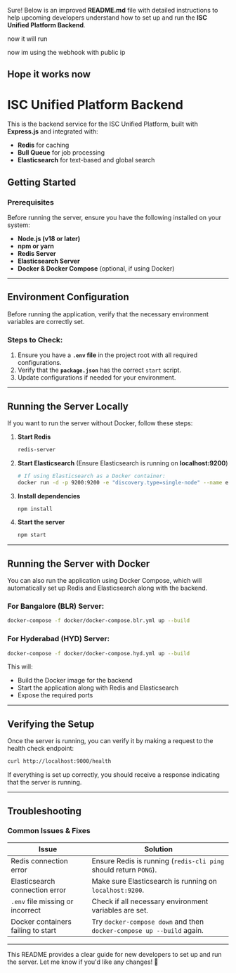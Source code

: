 Sure! Below is an improved **README.md** file with detailed instructions to help upcoming developers understand how to set up and run the **ISC Unified Platform Backend**.

now it will run

now im using the webhook with public ip  

Hope it works now
---

# **ISC Unified Platform Backend**

This is the backend service for the ISC Unified Platform, built with **Express.js** and integrated with:
- **Redis** for caching
- **Bull Queue** for job processing
- **Elasticsearch** for text-based and global search

## **Getting Started**

### **Prerequisites**
Before running the server, ensure you have the following installed on your system:
- **Node.js (v18 or later)**
- **npm or yarn**
- **Redis Server**
- **Elasticsearch Server**
- **Docker & Docker Compose** (optional, if using Docker)

---

## **Environment Configuration**
Before running the application, verify that the necessary environment variables are correctly set.

### **Steps to Check:**
1. Ensure you have a **`.env` file** in the project root with all required configurations.
2. Verify that the **`package.json`** has the correct `start` script.
3. Update configurations if needed for your environment.

---

## **Running the Server Locally**
If you want to run the server without Docker, follow these steps:

1. **Start Redis**  
   ```sh
   redis-server
   ```

2. **Start Elasticsearch** (Ensure Elasticsearch is running on **localhost:9200**)  
   ```sh
   # If using Elasticsearch as a Docker container:
   docker run -d -p 9200:9200 -e "discovery.type=single-node" --name elasticsearch docker.elastic.co/elasticsearch/elasticsearch:7.17.0
   ```

3. **Install dependencies**  
   ```sh
   npm install
   ```

4. **Start the server**  
   ```sh
   npm start
   ```

---

## **Running the Server with Docker**
You can also run the application using Docker Compose, which will automatically set up Redis and Elasticsearch along with the backend.

### **For Bangalore (BLR) Server:**
```sh
docker-compose -f docker/docker-compose.blr.yml up --build
```

### **For Hyderabad (HYD) Server:**
```sh
docker-compose -f docker/docker-compose.hyd.yml up --build
```

This will:
- Build the Docker image for the backend
- Start the application along with Redis and Elasticsearch
- Expose the required ports

---

## **Verifying the Setup**
Once the server is running, you can verify it by making a request to the health check endpoint:

```sh
curl http://localhost:9000/health
```
If everything is set up correctly, you should receive a response indicating that the server is running.

---

## **Troubleshooting**
### **Common Issues & Fixes**
| Issue | Solution |
|--------|---------|
| Redis connection error | Ensure Redis is running (`redis-cli ping` should return `PONG`). |
| Elasticsearch connection error | Make sure Elasticsearch is running on `localhost:9200`. |
| `.env` file missing or incorrect | Check if all necessary environment variables are set. |
| Docker containers failing to start | Try `docker-compose down` and then `docker-compose up --build` again. |

---

This README provides a clear guide for new developers to set up and run the server. Let me know if you'd like any changes! 🚀
